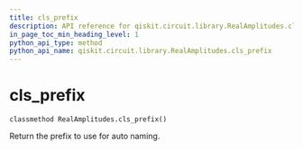 ```yaml
---
title: cls_prefix
description: API reference for qiskit.circuit.library.RealAmplitudes.cls_prefix
in_page_toc_min_heading_level: 1
python_api_type: method
python_api_name: qiskit.circuit.library.RealAmplitudes.cls_prefix
---
```


# cls\_prefix

<span id="qiskit.circuit.library.RealAmplitudes.cls_prefix" />

`classmethod RealAmplitudes.cls_prefix()`

Return the prefix to use for auto naming.

